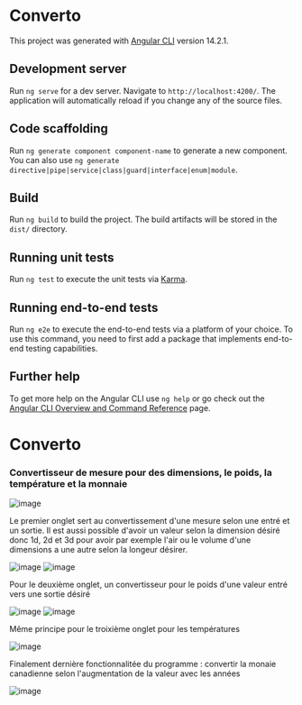 # Converto

This project was generated with [Angular CLI](https://github.com/angular/angular-cli) version 14.2.1.

## Development server

Run `ng serve` for a dev server. Navigate to `http://localhost:4200/`. The application will automatically reload if you change any of the source files.

## Code scaffolding

Run `ng generate component component-name` to generate a new component. You can also use `ng generate directive|pipe|service|class|guard|interface|enum|module`.

## Build

Run `ng build` to build the project. The build artifacts will be stored in the `dist/` directory.

## Running unit tests

Run `ng test` to execute the unit tests via [Karma](https://karma-runner.github.io).

## Running end-to-end tests

Run `ng e2e` to execute the end-to-end tests via a platform of your choice. To use this command, you need to first add a package that implements end-to-end testing capabilities.

## Further help

To get more help on the Angular CLI use `ng help` or go check out the [Angular CLI Overview and Command Reference](https://angular.io/cli) page.


<h1>Converto</h1>

<h3>Convertisseur de mesure pour des dimensions, le poids, la température et la monnaie</h3>


![image](https://github.com/fouki49/Converto/assets/67130095/7416146f-d3f8-4467-b7bb-7b5b4f50061a)

Le premier onglet sert au convertissement d'une mesure selon une entré et un sortie. Il est aussi possible d'avoir un valeur selon la dimension désiré donc 1d, 2d et 3d pour avoir par exemple l'air ou le volume d'une dimensions a une autre selon la longeur désirer.

![image](https://github.com/fouki49/Converto/assets/67130095/9f1c9c4e-d78d-4bdc-a317-913a2d6cc038)
![image](https://github.com/fouki49/Converto/assets/67130095/810b6407-dbf5-403e-8308-144211a2fa05)

Pour le deuxième onglet, un convertisseur pour le poids d'une valeur entré vers une sortie désiré

![image](https://github.com/fouki49/Converto/assets/67130095/ecc3b2e6-35d8-478b-88c5-f16d48199907)
![image](https://github.com/fouki49/Converto/assets/67130095/2d7b1ce6-cce5-4c04-958a-e80e4bed1663)

Même principe pour le troixième onglet pour les températures

![image](https://github.com/fouki49/Converto/assets/67130095/e7cea0f0-be2b-4754-b2e3-8a3767866582)

Finalement dernière fonctionnalitée du programme : convertir la monaie canadienne selon l'augmentation de la valeur avec les années

![image](https://github.com/fouki49/Converto/assets/67130095/863c34a3-2f0e-4df0-8da8-0c2b2ba8c2b6)






